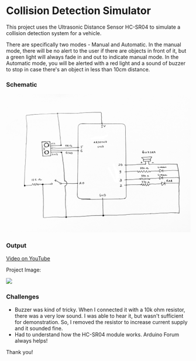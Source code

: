 # Collision Detection Simulator
This project uses the Ultrasonic Distance Sensor HC-SR04 to simulate a collision detection system for a vehicle.

There are specifically two modes - Manual and Automatic. In the manual mode, there will be no alert to the user if there are objects in front of it, but a green light will always fade in and out to indicate manual mode. In the Automatic mode, you will be alerted with a red light and a sound of buzzer to stop in case there's an object in less than 10cm distance.

### Schematic
![](images/schematic.jpg)


### Output
[Video on YouTube](https://youtu.be/rezcvqOvhxU)


Project Image:

![](images/output.jpg)


### Challenges
- Buzzer was kind of tricky. When I connected it with a 10k ohm resistor, there was a very low sound. I was able to hear it, but wasn't sufficient for demonstration. So, I removed the resistor to increase current supply and it sounded fine.
- Had to understand how the HC-SR04 module works. Arduino Forum always helps!

Thank you!